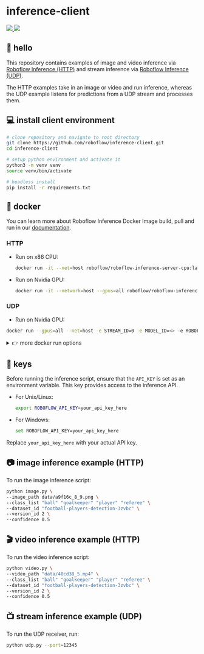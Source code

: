 # inference-client

<a href="https://universe.roboflow.com/roboflow-jvuqo/football-players-detection-3zvbc">
    <img src="https://app.roboflow.com/images/download-dataset-badge.svg"></img>
</a>
<a href="https://universe.roboflow.com/roboflow-jvuqo/football-players-detection-3zvbc/model/">
    <img src="https://app.roboflow.com/images/try-model-badge.svg"></img>
</a>

## 👋 hello

This repository contains examples of image and video inference via [Roboflow Inference (HTTP)](https://github.com/roboflow/inference) and stream inference via [Roboflow Inference (UDP)](https://github.com/roboflow/inference).

The HTTP examples take in an image or video and run inference, whereas the UDP example listens for predictions from a UDP stream and processes them.

## 💻 install client environment

```bash
# clone repository and navigate to root directory
git clone https://github.com/roboflow/inference-client.git
cd inference-client

# setup python environment and activate it
python3 -m venv venv
source venv/bin/activate

# headless install
pip install -r requirements.txt
```

## 🐋 docker

You can learn more about Roboflow Inference Docker Image build, pull and run in our [documentation](https://roboflow.github.io/inference/quickstart/docker/).

### HTTP

- Run on x86 CPU:

  ```bash
  docker run -it --net=host roboflow/roboflow-inference-server-cpu:latest
  ```

- Run on Nvidia GPU:

  ```bash
  docker run -it --network=host --gpus=all roboflow/roboflow-inference-server-gpu:latest
  ```

### UDP

- Run on Nvidia GPU:

```bash
docker run --gpus=all --net=host -e STREAM_ID=0 -e MODEL_ID=<> -e ROBOFLOW_API_KEY=<> roboflow/roboflow-inference-server-udp-gpu:latest
```

<details close>
<summary>👉 more docker run options</summary>

### HTTP

- Run on arm64 CPU:

  ```bash
  docker run -p 9001:9001 roboflow/roboflow-inference-server-arm-cpu:latest
  ```

- Run on Nvidia Jetson with JetPack `4.x` (Deprecated):

  ```bash
  docker run --privileged --net=host --runtime=nvidia roboflow/roboflow-inference-server-jetson:latest
  ```

- Run on Nvidia Jetson with JetPack `5.x`:

  ```bash
  docker run --privileged --net=host --runtime=nvidia roboflow/roboflow-inference-server-jetson-5.1.1:latest
  ```

- Run on Nvidia Jetson with JetPack `6.x`:

  ```bash
  docker run --privileged --net=host --runtime=nvidia roboflow/roboflow-inference-server-jetson-6.0.0:latest
  ```

### UDP

We only support one UDP container at the moment. Refer to the UDP command from earlier to set up UDP.

</details>

## 🔑 keys

Before running the inference script, ensure that the `API_KEY` is set as an environment variable. This key provides access to the inference API.

- For Unix/Linux:

  ```bash
  export ROBOFLOW_API_KEY=your_api_key_here
  ```

- For Windows:

  ```bash
  set ROBOFLOW_API_KEY=your_api_key_here
  ```

Replace `your_api_key_here` with your actual API key.

## 📷 image inference example (HTTP)

To run the image inference script:

```bash
python image.py \
--image_path data/a9f16c_8_9.png \
--class_list "ball" "goalkeeper" "player" "referee" \
--dataset_id "football-players-detection-3zvbc" \
--version_id 2 \
--confidence 0.5
```

## 🎬 video inference example (HTTP)

To run the video inference script:

```bash
python video.py \
--video_path "data/40cd38_5.mp4" \
--class_list "ball" "goalkeeper" "player" "referee" \
--dataset_id "football-players-detection-3zvbc" \
--version_id 2 \
--confidence 0.5
```

## 📺 stream inference example (UDP)

To run the UDP receiver, run:

```bash
python udp.py --port=12345
```
